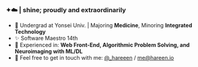 ### ✦☁️ | shine; proudly and extraordinarily

- 📝 Undergrad at Yonsei Univ. | Majoring **Medicine**, Minoring **Integrated Technology**
- ✨ Software Maestro 14th
- 🔭 Experienced in: **Web Front-End, Algorithmic Problem Solving, and Neuroimaging with ML/DL** 
- 💖 Feel free to get in touch with me: [@_hareeen](https://twitter.com/_hareeen) / [me@hareen.io](mailto:me@hareen.io)

